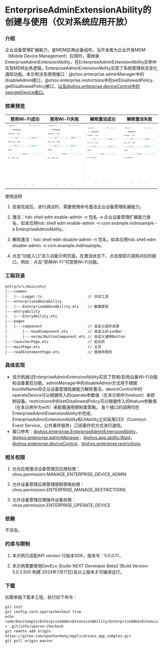 # EnterpriseAdminExtensionAbility的创建与使用（仅对系统应用开放）

### 介绍

企业设备管理扩展能力，是MDM应用必备组件。当开发者为企业开发MDM（Mobile Device Management）应用时，需继承EnterpriseAdminExtensionAbility，在EnterpriseAdminExtensionAbility实例中实现MDM业务逻辑，EnterpriseAdminExtensionAbility实现了系统管理状态变化通知功能。本示例涉及使用接口：@ohos.enterprise.adminManager中的disableAdmin接口，@ohos.enterprise.restrictions中的setDisallowedPolicy、getDisallowedPolicy接口，以及@ohos.enterprise.deviceControl中的operateDevice接口。

### 效果预览

| 禁用Wi-Fi成功                                          | 禁用Wi-Fi失败                                           | 解除激活成功                                           | 解除激活失败                                            |
| ------------------------------------------------------ | ------------------------------------------------------- | ------------------------------------------------------ | ------------------------------------------------------- |
| <img src="screenshots/device/first.jpg" width="300" /> | <img src="screenshots/device/second.jpg" width="300" /> | <img src="screenshots/device/third.jpg" width="300" /> | <img src="screenshots/device/fourth.jpg" width="300" /> |

使用说明

1. 安装完成后，进行调试时，需要使用命令激活企业设备管理拓展能力。

2. 激活：hdc shell edm enable-admin -n 包名 -a 企业设备管理扩展能力类名，如本应用hdc shell edm enable-admin -n com.example.mdmsample -a EnterpriseAdminAbility。

3. 解除激活：hdc shell edm disable-admin -n 包名，如本应用hdc shell edm disable-admin -n com.example.mdmsample。

4. 点击“功能入口”进入功能示例页面。在激活状态下，点击按钮可调用对应的接口。例如：点击“禁用Wi-Fi”可禁用Wi-Fi功能。


### 工程目录
```
entry/src/main/ets/
|---common
|   |---Logger.ts                     // 日志工具
|---enterpriseadminability
|   |---EnterpriseAdminAbility.ets    // 数据类型
|---entryability
|   |---EntryAbility.ets                
|---pages
|   |---component                     // 自定义组件目录
|       |---headComponent.ets         // 自定义AtionBar
|       |---normalButtonComponent.ets // 自定义通用Button
|---launcherPage.ets                  // 启动页
|---mainPage.ets                      // 主页
|---readStatementPage.ets             // 使用声明页
```
### 具体实现

* 该示例通过EnterpriseAdminExtensionAbility实现了禁用/启用设备Wi-Fi功能和设备重启功能。adminManager中的disableAdmin方法用于根据bundleName将企业设备管理拓展能力解除激活。deviceControl中的operateDevice可以根据传入的operate参数值（在本示例中为reboot）来控制设备。restrictions中的setDisallowedPolicy可以根据传入的feature参数值（在本示例中为wifi）来配置通用限制类策略。
  各个接口的调用均在EnterpriseAdminExtensionAbility中完成，EnterpriseAdminExtensionAbility和UIAbility之间采用CES（Common Event Service，公共事件服务）订阅事件的方式进行通信。
* 接口参考：[@ohos.enterprise.EnterpriseAdminExtensionAbility](https://gitee.com/openharmony/docs/blob/master/zh-cn/application-dev/reference/apis-mdm-kit/js-apis-EnterpriseAdminExtensionAbility.md)，[@ohos.enterprise.adminManager](https://gitee.com/openharmony/docs/blob/master/zh-cn/application-dev/reference/apis-mdm-kit/js-apis-enterprise-adminManager.md)，[@ohos.app.ability.Want](https://gitee.com/openharmony/docs/blob/master/zh-cn/application-dev/reference/apis-ability-kit/js-apis-app-ability-want.md)，[@ohos.enterprise.deviceControl](https://gitee.com/openharmony/docs/blob/master/zh-cn/application-dev/reference/apis-mdm-kit/js-apis-enterprise-deviceControl.md)，[@ohos.enterprise.restrictions](https://gitee.com/openharmony/docs/blob/master/zh-cn/application-dev/reference/apis-mdm-kit/js-apis-enterprise-restrictions.md)

### 相关权限

1. 允许应用激活设备管理员应用权限：ohos.permission.MANAGE_ENTERPRISE_DEVICE_ADMIN

2. 允许设备管理应用管理限制策略权限：ohos.permission.ENTERPRISE_MANAGE_RESTRICTIONS

3. 允许设备管理应用操作设备权限：ohos.permission.ENTERPRISE_OPERATE_DEVICE

### 依赖

不涉及。

### 约束与限制

1. 本示例已适配API version 12版本SDK，版本号：5.0.0.17。

2. 本示例需要使用DevEco Studio NEXT Developer Beta2 (Build Version: 5.0.3.500 构建 2024年7月17日)及以上版本才可编译运行。

### 下载

如需单独下载本工程，执行如下命令：
```
git init
git config core.sparsecheckout true
echo code/DocsSample/EnterpriseAdminExtensionAbility/EnterpriseAdminExtensionAbility/ > .git/info/sparse-checkout
git remote add origin https://gitee.com/openharmony/applications_app_samples.git
git pull origin master
```
